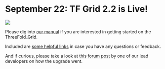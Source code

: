 # September 22: TF Grid 2.2 is Live!

![](img/tfgrid22live.jpeg)

Please dig into [our manual](freeflownation:intro) if you are interested in getting started on the ThreeFold_Grid.

Included are [some helpful links](sdk:community) in case you have any questions or feedback.

And if curious, please take a look at [this forum post](https://forum.threefold.io/t/tfgrid-2-2-0-release-announce/615/3?u=zaibon) by one of our lead developers on how the upgrade went.